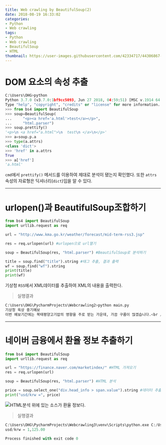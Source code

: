 ```yaml
---
title: Web crawling by BeautifulSoup(2)
date: 2018-08-19 16:33:02
categories:
- Python
- Web crawling
tags:
- Python
- Web crawling
- BeautifulSoup
- HTML
thumbnail: https://user-images.githubusercontent.com/42334717/44306867-900c8780-a3d2-11e8-89a4-2d5a7b40728c.png
---
```

# DOM 요소의 속성 추출
````Python
C:\Users\OHG>python
Python 3.7.0 (v3.7.0:1bf9cc5093, Jun 27 2018, 04:59:51) [MSC v.1914 64 bit (AMD64)] on win32
Type "help", "copyright", "credits" or "license" for more information.
>>> from bs4 import BeautifulSoup
>>> soup=BeautifulSoup(
...     "<p><a href='a.html'>test</a></p>",
...     "html.parser")
>>> soup.prettify()
'<p>\n <a href="a.html">\n  test\n </a>\n</p>'
>>> a=soup.p.a
>>> type(a.attrs)
<class 'dict'>
>>> 'href' in a.attrs
True
>>> a['href']
'a.html'
````
<!-- more -->
`cmd`에서 `prettify()` 메서드를 이용하여 제대로 분석이 됐는지 확인했다.
또한 `attrs` 속성의 자료형은 딕셔너리(`dict`)임을 알 수 있다.
***
# urlopen()과 BeautifulSoup조합하기
~~~Python
from bs4 import BeautifulSoup
import urllib.request as req

url = "http://www.kma.go.kr/weather/forecast/mid-term-rss3.jsp"

res = req.urlopen(url) #urlopen으로 url열기

soup = BeautifulSoup(res, "html.parser") #BeautifulSoup로 분석하기

title = soup.find("title").string #태그 추출, 결과 출력
wf = soup.find("wf").string
print(title)
print(wf)
~~~
기상청 `RSS`에서 XML데이터를 추출하여 XML의 내용을 출력한다.
> 실행결과

~~~Python
C:\Users\OHG\PycharmProjects\Webcrawling2>python main.py
기상청 육상 중기예보
이번 예보기간에는 북태평양고기압의 영향을 주로 받는 가운데, 가끔 구름이 많겠습니다.<br />기온은 평년(최저기온: 18~23℃, 최고기온: 26~31℃)보다 높겠습니다.<br />강수량은 평년(6~17mm)보다 적겠습니다.<br /><br />* 이번 예보기간에도 무더위가 계속 이어지겠고, 밤에는 열대야가 나타나는 곳이 있겠습니다.<br />* 주의보 수준의 폭염이 당분간 이어짐에 따라 온열질환자 발 생 가능성이 있으니, 건강관리와 농.축산물과 수산물 관리에 유의하기 바랍니다.<br />* 제19호 태풍 '솔릭(SOULIK)'이 북상하는 가운데, 이 태풍의 발달과 이동경로에 따라 전반에 기압계 변동 가능성이 크겠으니, 앞으로 발표되는 기상정보를 참고하기 바랍니다.
~~~
***
# 네이버 금융에서 환율 정보 추출하기
~~~Python
from bs4 import BeautifulSoup
import urllib.request as req

url = "https://finance.naver.com/marketindex/" #HTML 가져오기
res = req.urlopen(url)

soup = BeautifulSoup(res, "html.parser") #HTML 분석

price = soup.select_one("div.head_info > span.value").string #데이터 추출
print("usd/krw =", price)
~~~
![HTML분석](https://user-images.githubusercontent.com/42334717/44307044-740ae500-a3d6-11e8-81ce-58d78041d9ef.png)
위에 있는 소스가 환율 정보다.
> 실행결과

~~~Python
C:\Users\OHG\PycharmProjects\Webcrawling3\venv\Scripts\python.exe C:/Users/OHG/PycharmProjects/Webcrawling3/Main.py
usd/krw = 1,125.00

Process finished with exit code 0
~~~
